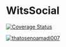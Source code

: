 # WitsSocial

[![Coverage Status](https://coveralls.io/repos/github/thatosenoamadi007/WitsSocial/badge.svg?branch=main)](https://coveralls.io/github/thatosenoamadi007/WitsSocial?branch=main)

[![thatosenoamadi007](https://circleci.com/gh/thatosenoamadi007/WitsSocial.svg?style=svg)](https://app.circleci.com/pipelines/github/thatosenoamadi007/WitsSocial?branch=main)
